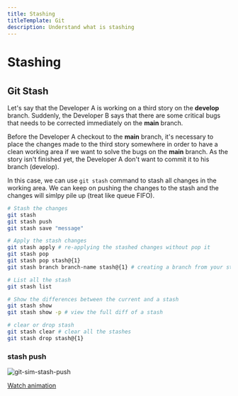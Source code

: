 ```yaml
---
title: Stashing
titleTemplate: Git
description: Understand what is stashing
---
```


<h1>Stashing</h1>

## Git Stash

Let's say that the Developer A is working on a third story on the **develop** branch. Suddenly, the Developer B says that there are some critical bugs that needs to be corrected immediately on the **main** branch.

Before the Developer A checkout to the **main** branch, it's necessary to place the changes made to the third story somewhere in order to have a clean working area if we want to solve the bugs on the **main** branch. As the story isn't finished yet, the Developer A don't want to commit it to his branch (develop).

In this case, we can use `git stash` command to stash all changes in the working area. We can keep on pushing the changes to the stash and the changes will simlpy pile up (treat like queue FIFO).

```bash
# Stash the changes
git stash
git stash push
git stash save "message"

# Apply the stash changes
git stash apply # re-applying the stashed changes without pop it
git stash pop
git stash pop stash@{1}
git stash branch branch-name stash@{1} # creating a branch from your stash, as you may run into conflicts when popping or applying your stash -->

# List all the stash
git stash list

# Show the differences between the current and a stash
git stash show
git stash show -p # view the full diff of a stash

# clear or drop stash
git stash clear # clear all the stashes
git stash drop stash@{1}
```

### stash push

![git-sim-stash-push](/docs/git/git-sim-stash-push.png)

<a href="/docs/git/git-sim-stash-push.webm" target="_blank">Watch animation</a>

<style scoped>
h2 {
  margin-top: 36px;
}
</style>
